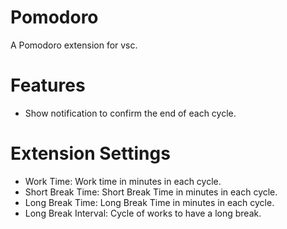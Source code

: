 # Pomodoro
A Pomodoro extension for vsc.

# Features
- Show notification to confirm the end of each cycle.

# Extension Settings
- Work Time: Work time in minutes in each cycle.
- Short Break Time: Short Break Time in minutes in each cycle.
- Long Break Time: Long Break Time in minutes in each cycle.
- Long Break Interval: Cycle of works to have a long break.


